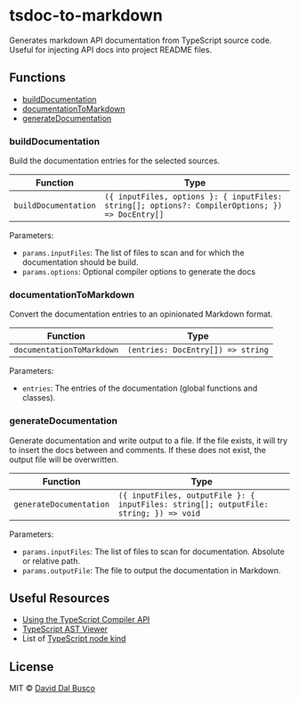 # tsdoc-to-markdown

Generates markdown API documentation from TypeScript source code. Useful for injecting API docs into project README files.

<!-- TSDOC_START -->

## Functions

- [buildDocumentation](#builddocumentation)
- [documentationToMarkdown](#documentationtomarkdown)
- [generateDocumentation](#generatedocumentation)

### buildDocumentation

Build the documentation entries for the selected sources.

| Function | Type |
| ---------- | ---------- |
| `buildDocumentation` | `({ inputFiles, options }: { inputFiles: string[]; options?: CompilerOptions; }) => DocEntry[]` |

Parameters:

* `params.inputFiles`: The list of files to scan and for which the documentation should be build.
* `params.options`: Optional compiler options to generate the docs


### documentationToMarkdown

Convert the documentation entries to an opinionated Markdown format.

| Function | Type |
| ---------- | ---------- |
| `documentationToMarkdown` | `(entries: DocEntry[]) => string` |

Parameters:

* `entries`: The entries of the documentation (global functions and classes).


### generateDocumentation

Generate documentation and write output to a file.
If the file exists, it will try to insert the docs between <!-- TSDOC_START --> and <!-- TSDOC_END --> comments.
If these does not exist, the output file will be overwritten.

| Function | Type |
| ---------- | ---------- |
| `generateDocumentation` | `({ inputFiles, outputFile }: { inputFiles: string[]; outputFile: string; }) => void` |

Parameters:

* `params.inputFiles`: The list of files to scan for documentation. Absolute or relative path.
* `params.outputFile`: The file to output the documentation in Markdown.




<!-- TSDOC_END -->

## Useful Resources

- [Using the TypeScript Compiler API](https://github.com/microsoft/TypeScript/wiki/Using-the-Compiler-API)
- [TypeScript AST Viewer](https://ts-ast-viewer.com/#)
- List of [TypeScript node kind](https://github.com/microsoft/TypeScript/blob/main/lib/typescript.d.ts)

## License

MIT © [David Dal Busco](mailto:david.dalbusco@outlook.com)
